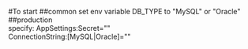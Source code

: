 ﻿#To start 
##common
set env variable DB_TYPE to "MySQL" or "Oracle"
##production  
specify:
 AppSettings:Secret=""  
 ConnectionString:[MySQL|Oracle]=""